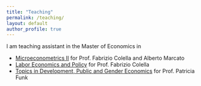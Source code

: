 ```yaml
---
title: "Teaching"
permalink: /teaching/
layout: default
author_profile: true
---
```


I am teaching assistant in the Master of Economics in
* [Microeconometrics II](https://search.usi.ch/en/courses/35267999/microeconometrics-ii) for Prof. Fabrizio Colella and Alberto Marcato
* [Labor Economics and Policy](https://search.usi.ch/en/courses/35268432/labour-economics-and-policy) for Prof. Fabrizio Colella
* [Topics in Development, Public and Gender Economics](https://search.usi.ch/en/courses/35268431/topics-in-development-public-and-gender-economics) for Prof. Patricia Funk
